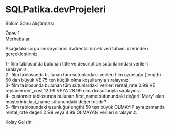 # SQLPatika.devProjeleri

Bölüm Sonu Alıştırması

Ödev 1<br/>
Merhabalar,<br/>

Aşağıdaki sorgu senaryolarını dvdrental örnek veri tabanı üzerinden gerçekleştiriniz.<br/>

1- film tablosunda bulunan title ve description sütunlarındaki verileri sıralayınız.<br/>
2- film tablosunda bulunan tüm sütunlardaki verileri film uzunluğu (length) 60 dan büyük VE 75 ten küçük olma koşullarıyla sıralayınız.<br/>
3- film tablosunda bulunan tüm sütunlardaki verileri rental_rate 0.99 VE replacement_cost 12.99 VEYA 28.99 olma koşullarıyla sıralayınız.<br/>
4- customer tablosunda bulunan first_name sütunundaki değeri 'Mary' olan müşterinin last_name sütunundaki değeri nedir?<br/>
5- film tablosundaki uzunluğu(length) 50 ten büyük OLMAYIP aynı zamanda rental_rate değeri 2.99 veya 4.99 OLMAYAN verileri sıralayınız.<br/>

Kolay Gelsin.
